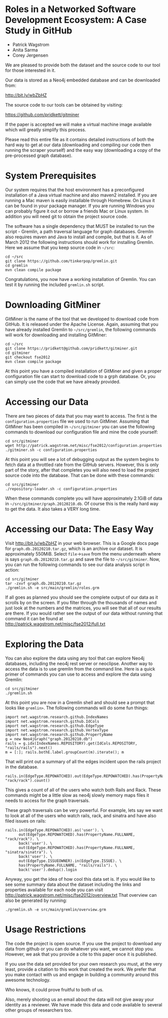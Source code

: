 Roles in a Networked Software Development Ecosystem: A Case Study in GitHub
===========================================================================

* Patrick Wagstrom
* Anita Sarma
* Corey Jergensen

We are pleased to provide both the dataset and the source code to our tool
for those interested in it.

Our data is stored as a Neo4j embedded database and can be downloaded from:

http://bit.ly/wbZbHZ

The source code to our tools can be obtained by visiting:

https://github.com/pridkett/gitminer

If the paper is accepted we will make a virtual machine image available which
will greatly simplify this process.

Please read this entire file as it contains detailed instructions of both
the hard way to get at our data (downloading and compiling our code then
running the scraper yourself) and the easy way (downloading a copy of the
pre-processed graph database).

System Prerequisites
====================

Our system requires that the host environment has a preconfigured installation of
a Java virtual machine and also maven2 installed. If you are running a Mac maven
is easily installable through Homebrew. On Linux it can be found in your package
manager. If you are running Windows you can probably figure it out or borrow a
friends Mac or Linux system. In addition you will need git to obtain the project
source code.

The software has a single dependency that MUST be installed to run the script -
Gremlin, a path traversal language for graph databases. Gremlin also requires
maven and Java to install and compile, but that is it. As of March 2012 the following
instructions should work for installing Gremlin. Here we assume that you keep source
code in `~/src`:

    cd ~/src
    git clone https://github.com/tinkerpop/gremlin.git
    cd gremlin
    mvn clean compile package

Congratulations, you now have a working installation of Gremlin. You can test it
by running the included `gremlin.sh` script.

Downloading GitMiner
====================

GitMiner is the name of the tool that we developed to download code from GitHub. It
is released under the Apache License. Again, assuming that you have already installed
Gremlin to `~/src/gremlin`, the following commands will work for downloading and 
installing GitMiner:

    cd ~/src
    git clone https://pridkett@github.com/pridkett/gitminer.git
    cd gitminer
    git checkout fse2012
    mvn clean compile package

At this point you have a compiled installation of GitMiner and given a proper
configuration file can start to download code to a grph database. Or, you can simply
use the code that we have already provided.

Accessing our Data
==================

There are two pieces of data that you may want to access. The first is the
`configuration.properties` file we used to run GitMiner. Assuming that GitMiner
has been compiled in `~/src/gitminer` you can use the following commands to download
our configuration file and mine the code yourself:

    cd src/gitminer
    wget http://patrick.wagstrom.net/misc/fse2012/configuration.properties
    ./gitminer.sh -c configuration.properties

At this point you will see a lot of debugging output as the system begins to fetch
data at a throttled rate from the GitHub servers. However, this is only part of the
story, after that completes you will also need to load the project source code into
the database. That can be done with these commands:

    cd src/gitminer
    ./repository-loader.sh -c configuration.properties

When these commands complete you will have approximately 2.1GiB of data in
`~/src/gitminer/graph.20120210.db`. Of course this is the really hard way to get the
data. It also takes a VERY long time.

Accessing our Data: The Easy Way
================================

Visit http://bit.ly/wbZbHZ in your web browser. This is a Google docs page for
`graph.db.20120210.tar.gz`, which is an archive our dataset. It is approximately
550MiB. Select `file`->`save` from the menu underneath where is says
`graph.db.20120210.tar.gz` and save the file to `~/src/gitminer`. Now, you can
run the following commands to see our data analysis script in action:

    cd src/gitminer
    tar -zxvf graph.db.20120210.tar.gz
    ./gremlin.sh -e src/main/gremlin/roles.grm

If all goes as planned you should see the complete output of our data as it scrolls
by on the screen. If you filter through the thousands of names and just look at the
numbers and the matrices, you will see that all of our results are there. If you
would rather see the output of our data without running that command it can be
found at http://patrick.wagstrom.net/misc/fse2012/full.txt

Exploring the Data
==================

You can also explore the data using any tool that can explore Neo4j databases,
including the neo4j rest server or neoclipse. Another way to access the data is
to use gremlin from the command line. Here is a quick primer of commands you
can use to access and explore the data using Gremlin:

    cd src/gitminer
    ./gremlin.sh

At this point you are now in a Gremlin shell and should see a prompt that looks like
`gremlin>`. The following commands will do some fun things:

    import net.wagstrom.research.github.IndexNames
    import net.wagstrom.research.github.IdCols
    import net.wagstrom.research.github.EdgeType
    import net.wagstrom.research.github.VertexType
    import net.wagstrom.research.github.PropertyName
    g = new Neo4jGraph("graph.20120210.db")
    rails = g.idx(IndexNames.REPOSITORY).get(IdCols.REPOSITORY, "rails/rails").next()
    m = [:]; rails.bothE.label.groupCount(m).iterate(); m

That will print out a summary of all the edges incident upon the rails project in
the database. 

    rails.in(EdgeType.REPOWATCHED).out(EdgeType.REPOWATCHED).has(PropertyName.FULLNAME, "rack/rack").count()

This gives a count of all of the users who watch both Rails and Rack. These commands
might be a little slow as neo4j slowly memory maps files it needs to access for the
graph traversals.

These graph traversals can be very powerful. For example, lets say we want to look
at all of the users who watch rails, rack, and sinatra and have also filed issues on
rails:

    rails.in(EdgeType.REPOWATCHED).as('user'). \
          out(EdgeType.REPOWATCHED).has(PropertyName.FULLNAME, "rack/rack"). \
          back('user'). \
          out(EdgeType.REPOWATCHED).has(PropertyName.FULLNAME, "sinatra/sinatra"). \
          back('user'). \
          out(EdgeType.ISSUEOWNER).in(EdgeType.ISSUE). \
          has(PropertyName.FULLNAME, "rails/rails"). \
          back('user').dedup().login

Anyway, you get the idea of how cool this data set is. If you would like to see
some summary data about the dataset including the links and properties available
for each node you can visit http://patrick.wagstrom.net/misc/fse2012/overview.txt
That overview can also be generated by running:

    ./gremlin.sh -e src/main/gremlin/overview.grm

Usage Restrictions
==================

The code the project is open source. If you use the project to download any
data from github or you can do whatever you want, we cannot stop you. However,
we ask that you provide a cite to this paper once it is published.

If you use the data set provided for your own research you must, at the very
least, provide a citation to this work that created the work. We prefer that
you make contact with us and engage in building a community around this awesome
technology.

Who knows, it could prove fruitful to both of us.

Also, merely shooting us an email about the data will not give away your identity
as a reviewer. We have made this data and code available to several other groups
of researchers too.
